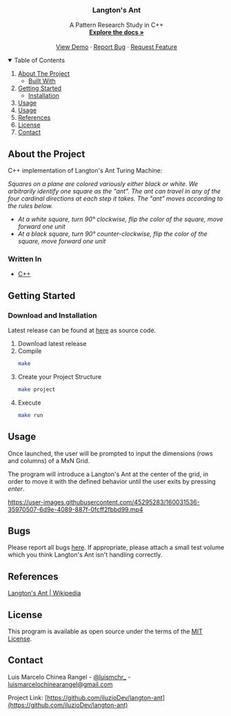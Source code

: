 <br />
<p align="center">
  <h3 align="center">Langton's Ant</h3>

  <p align="center">
    A Pattern Research Study in C++
    <br />
    <a href="https://github.com/iluzioDev/langton-ant"><strong>Explore the docs »</strong></a>
    <br />
    <br />
    <a href="https://github.com/iluzioDev/langton-ant">View Demo</a>
    ·
    <a href="https://github.com/iluzioDev/langton-ant/issues">Report Bug</a>
    ·
    <a href="https://github.com/iluzioDev/langton-ant/issues">Request Feature</a>
  </p>
</p>

<details open="open">
  <summary>Table of Contents</summary>
  <ol>
    <li>
      <a href="#about-the-project">About The Project</a>
      <ul>
        <li><a href="#written-in">Built With</a></li>
      </ul>
    </li>
    <li>
      <a href="#getting-started">Getting Started</a>
      <ul>
        <li><a href="#download-and-installation">Installation</a></li>
      </ul>
    </li>
    <li><a href="#usage">Usage</a></li>
    <li><a href="#bugs">Usage</a></li>
    <li><a href="#references">References</a></li>
    <li><a href="#license">License</a></li>
    <li><a href="#contact">Contact</a></li>
  </ol>
</details>

## About the Project

C++ implementation of Langton's Ant Turing Machine:

*Squares on a plane are colored variously either black or white. We arbitrarily identify one square as the "ant". The ant can travel in any of the four cardinal directions at each step it takes. The "ant" moves according to the rules below.*

- *At a white square, turn 90° clockwise, flip the color of the square, move forward one unit*
- *At a black square, turn 90° counter-clockwise, flip the color of the square, move forward one unit*

### Written In

* [C++](https://www.cplusplus.com/)

## Getting Started

### Download and Installation

Latest release can be found at [here](https://github.com/iluzioDev/langton-ant/releases) as source code.

1. Download latest release
2. Compile
   ```sh
   make
   ```
3. Create your Project Structure
   ```sh
   make project
   ```
4. Execute
   ```sh
   make run
   ```

## Usage

Once launched, the user will be prompted to input the dimensions (rows and columns) of a MxN Grid.

The program will introduce a Langton's Ant at the center of the grid, in order to move it with the defined behavior until the user exits by pressing *enter*.

https://user-images.githubusercontent.com/45295283/160031536-35970507-6d9e-4089-887f-0fcff2fbbd99.mp4

## Bugs

Please report all bugs [here](https://github.com/iluzioDev/langton-ant/issues). If appropriate, please attach a small test volume which you think Langton's Ant isn't handling correctly.

## References

[Langton's Ant | Wikipedia](https://en.wikipedia.org/wiki/Langton%27s_ant)

## License

This program is available as open source under the terms of the [MIT License](https://opensource.org/licenses/MIT).

## Contact

Luis Marcelo Chinea Rangel - [@luismchr_](https://twitter.com/luismchr_) - luismarcelochinearangel@gmail.com

Project Link: [https://github.com/iluzioDev/langton-ant](https://github.com/iluzioDev/langton-ant)
